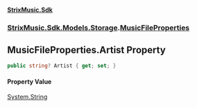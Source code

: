 #### [StrixMusic.Sdk](./index.md 'index')
### [StrixMusic.Sdk.Models.Storage](./StrixMusic-Sdk-Models-Storage.md 'StrixMusic.Sdk.Models.Storage').[MusicFileProperties](./StrixMusic-Sdk-Models-Storage-MusicFileProperties.md 'StrixMusic.Sdk.Models.Storage.MusicFileProperties')
## MusicFileProperties.Artist Property
```csharp
public string? Artist { get; set; }
```
#### Property Value
[System.String](https://docs.microsoft.com/en-us/dotnet/api/System.String 'System.String')  
